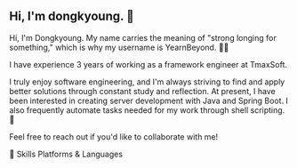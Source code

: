 ## Hi, I'm dongkyoung. 👋

Hi, I'm Dongkyoung. My name carries the meaning of "strong longing for something," which is why my username is YearnBeyond. 💖✨

I have experience 3 years of working as a framework engineer at TmaxSoft. 

I truly enjoy software engineering, and I'm always striving to find and apply better solutions through constant study and reflection.
At present, I have been interested in creating server development with Java and Spring Boot. 
I also frequently automate tasks needed for my work through shell scripting. 🚀

Feel free to reach out if you'd like to collaborate with me!


💪 Skills
Platforms & Languages

<!--
**dongkyoung0303/dongkyoung0303** is a ✨ _special_ ✨ repository because its `README.md` (this file) appears on your GitHub profile.

Here are some ideas to get you started:

- 🔭 I’m currently working on ...
- 🌱 I’m currently learning ...
- 👯 I’m looking to collaborate on ...
- 🤔 I’m looking for help with ...
- 💬 Ask me about ...
- 📫 How to reach me: ...
- 😄 Pronouns: ...
- ⚡ Fun fact: ...
-->
